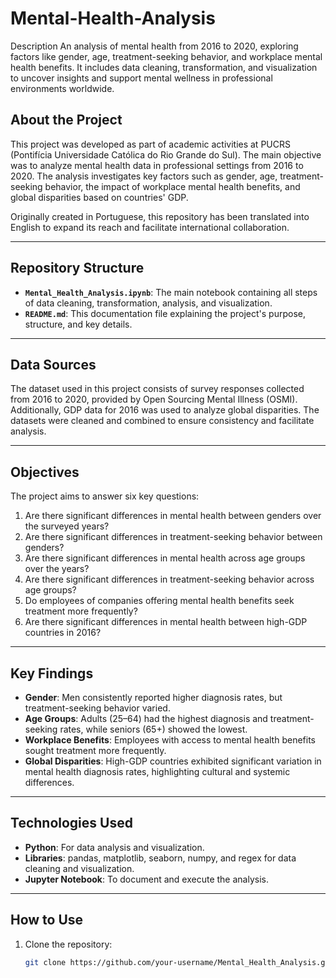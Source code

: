 # Mental-Health-Analysis
Description An analysis of mental health from 2016 to 2020, exploring factors like gender, age, treatment-seeking behavior, and workplace mental health benefits. It includes data cleaning, transformation, and visualization to uncover insights and support mental wellness in professional environments worldwide.

## About the Project

This project was developed as part of academic activities at PUCRS (Pontifícia Universidade Católica do Rio Grande do Sul). The main objective was to analyze mental health data in professional settings from 2016 to 2020. The analysis investigates key factors such as gender, age, treatment-seeking behavior, the impact of workplace mental health benefits, and global disparities based on countries' GDP.

Originally created in Portuguese, this repository has been translated into English to expand its reach and facilitate international collaboration.

---

## Repository Structure

- **`Mental_Health_Analysis.ipynb`**: The main notebook containing all steps of data cleaning, transformation, analysis, and visualization.  
- **`README.md`**: This documentation file explaining the project's purpose, structure, and key details.

---

## Data Sources

The dataset used in this project consists of survey responses collected from 2016 to 2020, provided by Open Sourcing Mental Illness (OSMI). Additionally, GDP data for 2016 was used to analyze global disparities. The datasets were cleaned and combined to ensure consistency and facilitate analysis.

---

## Objectives

The project aims to answer six key questions:
1. Are there significant differences in mental health between genders over the surveyed years?
2. Are there significant differences in treatment-seeking behavior between genders?
3. Are there significant differences in mental health across age groups over the years?
4. Are there significant differences in treatment-seeking behavior across age groups?
5. Do employees of companies offering mental health benefits seek treatment more frequently?
6. Are there significant differences in mental health between high-GDP countries in 2016?

---

## Key Findings

- **Gender**: Men consistently reported higher diagnosis rates, but treatment-seeking behavior varied.
- **Age Groups**: Adults (25–64) had the highest diagnosis and treatment-seeking rates, while seniors (65+) showed the lowest.
- **Workplace Benefits**: Employees with access to mental health benefits sought treatment more frequently.
- **Global Disparities**: High-GDP countries exhibited significant variation in mental health diagnosis rates, highlighting cultural and systemic differences.

---

## Technologies Used

- **Python**: For data analysis and visualization.
- **Libraries**: pandas, matplotlib, seaborn, numpy, and regex for data cleaning and visualization.
- **Jupyter Notebook**: To document and execute the analysis.

---

## How to Use

1. Clone the repository:
   ```bash
   git clone https://github.com/your-username/Mental_Health_Analysis.git
